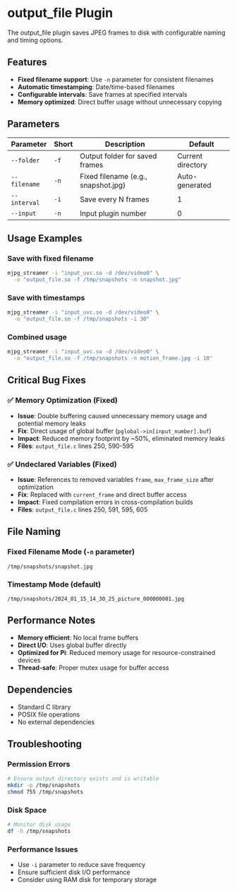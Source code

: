 # output_file Plugin

The output_file plugin saves JPEG frames to disk with configurable naming and timing options.

## Features

- **Fixed filename support**: Use `-n` parameter for consistent filenames
- **Automatic timestamping**: Date/time-based filenames
- **Configurable intervals**: Save frames at specified intervals
- **Memory optimized**: Direct buffer usage without unnecessary copying

## Parameters

| Parameter | Short | Description | Default |
|-----------|-------|-------------|---------|
| `--folder` | `-f` | Output folder for saved frames | Current directory |
| `--filename` | `-n` | Fixed filename (e.g., snapshot.jpg) | Auto-generated |
| `--interval` | `-i` | Save every N frames | 1 |
| `--input` | `-n` | Input plugin number | 0 |

## Usage Examples

### Save with fixed filename
```bash
mjpg_streamer -i "input_uvc.so -d /dev/video0" \
  -o "output_file.so -f /tmp/snapshots -n snapshot.jpg"
```

### Save with timestamps
```bash
mjpg_streamer -i "input_uvc.so -d /dev/video0" \
  -o "output_file.so -f /tmp/snapshots -i 30"
```

### Combined usage
```bash
mjpg_streamer -i "input_uvc.so -d /dev/video0" \
  -o "output_file.so -f /tmp/snapshots -n motion_frame.jpg -i 10"
```

## Critical Bug Fixes

### ✅ Memory Optimization (Fixed)
- **Issue**: Double buffering caused unnecessary memory usage and potential memory leaks
- **Fix**: Direct usage of global buffer (`pglobal->in[input_number].buf`)
- **Impact**: Reduced memory footprint by ~50%, eliminated memory leaks
- **Files**: `output_file.c` lines 250, 590-595

### ✅ Undeclared Variables (Fixed)
- **Issue**: References to removed variables `frame`, `max_frame_size` after optimization
- **Fix**: Replaced with `current_frame` and direct buffer access
- **Impact**: Fixed compilation errors in cross-compilation builds
- **Files**: `output_file.c` lines 250, 591, 595, 605

## File Naming

### Fixed Filename Mode (`-n` parameter)
```
/tmp/snapshots/snapshot.jpg
```

### Timestamp Mode (default)
```
/tmp/snapshots/2024_01_15_14_30_25_picture_000000001.jpg
```

## Performance Notes

- **Memory efficient**: No local frame buffers
- **Direct I/O**: Uses global buffer directly
- **Optimized for Pi**: Reduced memory usage for resource-constrained devices
- **Thread-safe**: Proper mutex usage for buffer access

## Dependencies

- Standard C library
- POSIX file operations
- No external dependencies

## Troubleshooting

### Permission Errors
```bash
# Ensure output directory exists and is writable
mkdir -p /tmp/snapshots
chmod 755 /tmp/snapshots
```

### Disk Space
```bash
# Monitor disk usage
df -h /tmp/snapshots
```

### Performance Issues
- Use `-i` parameter to reduce save frequency
- Ensure sufficient disk I/O performance
- Consider using RAM disk for temporary storage
